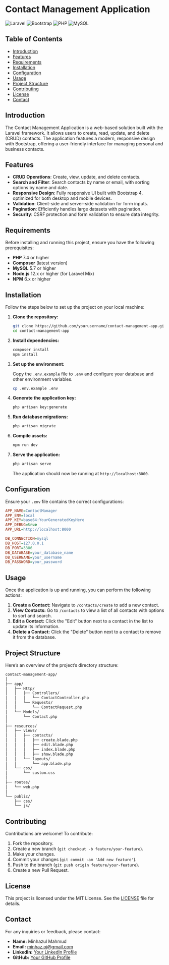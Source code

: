 

# Contact Management Application

![Laravel](https://img.shields.io/badge/Laravel-8.x-red?style=flat-square) ![Bootstrap](https://img.shields.io/badge/Bootstrap-4.x-blue?style=flat-square) ![PHP](https://img.shields.io/badge/PHP-7.4%2B-blueviolet?style=flat-square) ![MySQL](https://img.shields.io/badge/MySQL-5.7+-orange?style=flat-square)

## Table of Contents

- [Introduction](#introduction)
- [Features](#features)
- [Requirements](#requirements)
- [Installation](#installation)
- [Configuration](#configuration)
- [Usage](#usage)
- [Project Structure](#project-structure)
- [Contributing](#contributing)
- [License](#license)
- [Contact](#contact)

## Introduction

The Contact Management Application is a web-based solution built with the Laravel framework. It allows users to create, read, update, and delete (CRUD) contacts. The application features a modern, responsive design with Bootstrap, offering a user-friendly interface for managing personal and business contacts.

## Features

- **CRUD Operations**: Create, view, update, and delete contacts.
- **Search and Filter**: Search contacts by name or email, with sorting options by name and date.
- **Responsive Design**: Fully responsive UI built with Bootstrap 4, optimized for both desktop and mobile devices.
- **Validation**: Client-side and server-side validation for form inputs.
- **Pagination**: Efficiently handles large datasets with pagination.
- **Security**: CSRF protection and form validation to ensure data integrity.

## Requirements

Before installing and running this project, ensure you have the following prerequisites:

- **PHP** 7.4 or higher
- **Composer** (latest version)
- **MySQL** 5.7 or higher
- **Node.js** 12.x or higher (for Laravel Mix)
- **NPM** 6.x or higher

## Installation

Follow the steps below to set up the project on your local machine:

1. **Clone the repository:**

   ```bash
   git clone https://github.com/yourusername/contact-management-app.git
   cd contact-management-app
   ```

2. **Install dependencies:**

   ```bash
   composer install
   npm install
   ```

3. **Set up the environment:**

   Copy the `.env.example` file to `.env` and configure your database and other environment variables.

   ```bash
   cp .env.example .env
   ```

4. **Generate the application key:**

   ```bash
   php artisan key:generate
   ```

5. **Run database migrations:**

   ```bash
   php artisan migrate
   ```

6. **Compile assets:**

   ```bash
   npm run dev
   ```

7. **Serve the application:**

   ```bash
   php artisan serve
   ```

   The application should now be running at `http://localhost:8000`.

## Configuration

Ensure your `.env` file contains the correct configurations:

```ini
APP_NAME=ContactManager
APP_ENV=local
APP_KEY=base64:YourGeneratedKeyHere
APP_DEBUG=true
APP_URL=http://localhost:8000

DB_CONNECTION=mysql
DB_HOST=127.0.0.1
DB_PORT=3306
DB_DATABASE=your_database_name
DB_USERNAME=your_username
DB_PASSWORD=your_password
```

## Usage

Once the application is up and running, you can perform the following actions:

1. **Create a Contact:** Navigate to `/contacts/create` to add a new contact.
2. **View Contacts:** Go to `/contacts` to view a list of all contacts with options to sort and search.
3. **Edit a Contact:** Click the "Edit" button next to a contact in the list to update its information.
4. **Delete a Contact:** Click the "Delete" button next to a contact to remove it from the database.

## Project Structure

Here’s an overview of the project’s directory structure:

```bash
contact-management-app/
│
├── app/
│   ├── Http/
│   │   ├── Controllers/
│   │   │   └── ContactController.php
│   │   └── Requests/
│   │       └── ContactRequest.php
│   └── Models/
│       └── Contact.php
│
├── resources/
│   ├── views/
│   │   ├── contacts/
│   │   │   ├── create.blade.php
│   │   │   ├── edit.blade.php
│   │   │   ├── index.blade.php
│   │   │   ├── show.blade.php
│   │   └── layouts/
│   │       └── app.blade.php
│   └── css/
│       └── custom.css
│
├── routes/
│   └── web.php
│
└── public/
    ├── css/
    └── js/
```

## Contributing

Contributions are welcome! To contribute:

1. Fork the repository.
2. Create a new branch (`git checkout -b feature/your-feature`).
3. Make your changes.
4. Commit your changes (`git commit -am 'Add new feature'`).
5. Push to the branch (`git push origin feature/your-feature`).
6. Create a new Pull Request.

## License

This project is licensed under the MIT License. See the [LICENSE](LICENSE) file for details.

## Contact

For any inquiries or feedback, please contact:

- **Name:** Minhazul Mahmud
- **Email:** minhaz.oj@gmail.com
- **LinkedIn:** [Your LinkedIn Profile](https://www.linkedin.com/in/minhazul-mahmud-71702a29a/)
- **GitHub:** [Your GitHub Profile](https://github.com/MinhaulMahmud)
